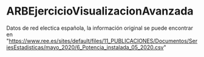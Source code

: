 # ARBEjercicioVisualizacionAvanzada
Datos de red electica española, la información original se puede encontrar en "https://www.ree.es/sites/default/files/11_PUBLICACIONES/Documentos/SeriesEstadisticas/mayo_2020/6_Potencia_instalada_05_2020.csv"
